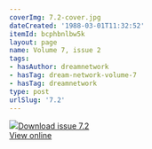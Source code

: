 ```yaml
---
coverImg: 7.2-cover.jpg
dateCreated: '1988-03-01T11:32:52'
itemId: bcphbnlbw5k
layout: page
name: Volume 7, issue 2
tags:
- hasAuthor: dreamnetwork
- hasTag: dream-network-volume-7
- hasTag: dreamnetwork
type: post
urlSlug: '7.2'
---
```

<img class="card-journal-img" src="../images/7.2-rect.jpg"/><a href="../files/pdfs/Volume_7/7.2-Dream-Network-Bulletin_Volume-7-Number-2.pdf" download="">Download issue 7.2</a><br><a href="../files/pdfs/Volume_7/7.2-Dream-Network-Bulletin_Volume-7-Number-2.pdf">View online</a>